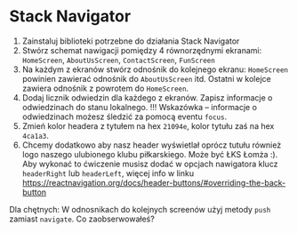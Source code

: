 # Stack Navigator

1. Zainstaluj biblioteki potrzebne do działania Stack Navigator
2. Stwórz schemat nawigacji pomiędzy 4 równorzędnymi ekranami: `HomeScreen`, `AboutUsScreen`, `ContactScreen`, `FunScreen`
3. Na każdym z ekranów stwórz odnośnik do kolejnego ekranu: `HomeScreen` powinien zawierać odnośnik do `AboutUsScreen` itd. Ostatni w kolejce zawiera odnośnik z powrotem do `HomeScreen`.
4. Dodaj licznik odwiedzin dla każdego z ekranów. Zapisz informacje o odwiedzinach do stanu lokalnego. 
!!! Wskazówka – informacje o odwiedzinach możesz śledzić za pomocą eventu `focus`.
5. Zmień kolor headera z tytułem na hex `21094e`, kolor tytułu zaś na hex `4ca1a3`.
6. Chcemy dodatkowo aby nasz header wyświetlał oprócz tutułu również logo naszego ulubionego klubu piłkarskiego. Może być ŁKS Łomża :). Aby wykonać to ćwiczenie musisz dodać w opcjach nawigatora klucz `headerRight` lub `headerLeft`, więcej info w linku https://reactnavigation.org/docs/header-buttons/#overriding-the-back-button


Dla chętnych: W odnosnikach do kolejnych screenów użyj metody `push` zamiast `navigate`. Co zaobserwowałeś?


